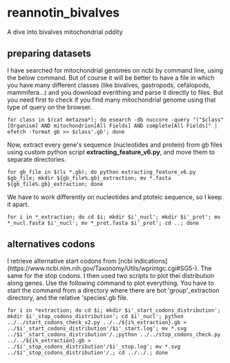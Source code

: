 # reannotin_bivalves
A dive into bivalves mitochondrial oddity

<h2>preparing datasets</h2>
I have searched for mitochondrial genomes on ncbi by command line, using the below command.
But of course it will be better to have a file in which you have many different classes (like bivalves, gastropods, cefalopods, mammifera...) and you download everithing and parse it directly to files.
But you need first to check if you find many mitochondrial genome using that type of query on the browser.

```
for class in $(cat metazoa*); do esearch -db nuccore -query "("$class"[Organism] AND mitochondrion[All Fields] AND complete[All Fields]" | efetch -format gb >> $class'.gb'; done 
```

Now, extract every gene's sequence (nucleotides and protein) from gb files using custom python script **extracting_feature_v6.py**, and move them to separate directories.

```
for gb_file in $(ls *.gb); do python extracting_feature_v6.py $gb_file; mkdir ${gb_file%.gb}_extraction; mv *.fasta ${gb_file%.gb}_extraction; done
```

We have to work differently on nucleotides and ptoteic sequence, so I keep it apart.

```
for i in *_extraction; do cd $i; mkdir $i'_nucl'; mkdir $i'_prot'; mv *_nucl.fasta $i'_nucl'; mv *_prot.fasta $i'_prot'; cd ..; done
```

<h2>alternatives codons</h2>
I retrieve alternative start codons from [ncbi indications] (https://www.ncbi.nlm.nih.gov/Taxonomy/Utils/wprintgc.cgi#SG5-).
The same for the stop codons. I then used two scripts to plot thei distribution along genes. Use the following command to plot everything.
You have to start the command from a directory where there are bot 'group'_extraction directory, and the relative 'species'.gb file.

```
for i in *extraction; do cd $i; mkdir $i'_start_codons_distribution'; mkdir $i'_stop_codons_distribution'; cd $i'_nucl'; python ../../start_codons_check_v2.py ../../${i%_extraction}.gb > ../$i'_start_codons_distribution'/$i'_start.log'; mv *.svg ../$i'_start_codons_distribution'/.;python ../../stop_codons_check.py ../../${i%_extraction}.gb > ../$i'_stop_codons_distribution'/$i'_stop.log'; mv *.svg ../$i'_stop_codons_distribution'/.; cd ../../.; done
```